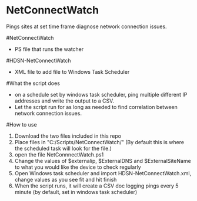 # NetConnectWatch
Pings sites at set time frame diagnose network connection issues.

#NetConnectWatch
- PS file that runs the watcher

#HDSN-NetConnectWatch
- XML file to add file to Windows Task Scheduler

#What the script does
- on a schedule set by windows task scheduler, ping multiple different  IP addresses and write the output to a CSV.
- Let the script run for as long as needed to find correlation between network connection issues.

#How to use
1. Download the two files included in this repo
2. Place files in "C:/Scripts/NetConnectWatch/" (By default this is where the scheduled task will look for the file.)
3. open the file NetConnnectWatch.ps1
4. Change the values of $externalip, $ExternalDNS and $ExternalSiteName to what you would like the device to check regularly
5. Open Windows task scheduler and import HDSN-NetConnectWatch.xml, change values as you see fit and hit finish 
6. When the script runs, it will create a CSV doc logging pings every 5 minute (by default, set in windows task scheduler)
